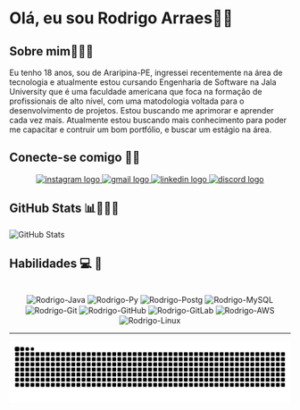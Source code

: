 # Olá, eu sou Rodrigo Arraes👋🏼

## Sobre mim🧑🏻‍🎓
Eu tenho 18 anos, sou de Araripina-PE, ingressei recentemente na área de tecnologia e atualmente estou cursando Engenharia de Software na Jala University que é uma faculdade americana que foca na formação de profissionais de alto nível, com uma matodologia voltada para o desenvolvimento de projetos. Estou buscando me aprimorar e aprender cada vez mais. Atualmente estou buscando mais conhecimento para poder me capacitar e contruir um bom portfólio, e buscar um estágio na área.

## Conecte-se comigo 🔗🌐
<div align="center">
  <a href="https://www.instagram.com/rodrigoarraes7" target="_blank">
    <img src="https://raw.githubusercontent.com/maurodesouza/profile-readme-generator/master/src/assets/icons/social/instagram/default.svg" width="52" height="40" alt="instagram logo"  />
  </a>
  <a href="mailto:rodrigo.arraes.j@gmail.com@gmail.com" target="_blank">
    <img src="https://raw.githubusercontent.com/maurodesouza/profile-readme-generator/master/src/assets/icons/social/gmail/default.svg" width="52" height="40" alt="gmail logo"  />
  </a>
  <a href="https://www.linkedin.com/in/rodrigocostadev/" target="_blank">
    <img src="https://raw.githubusercontent.com/maurodesouza/profile-readme-generator/master/src/assets/icons/social/linkedin/default.svg" width="52" height="40" alt="linkedin logo"  />
  </a>
  <a href="https://discord.com/users/761199368685486080" target="_blank">
    <img src="https://raw.githubusercontent.com/maurodesouza/profile-readme-generator/master/src/assets/icons/social/discord/default.svg" width="52" height="40" alt="discord logo"  />
  </a>
</div>

## GitHub Stats 📊👨🏻‍💻
![GitHub Stats](https://github-readme-stats.vercel.app/api?username=RodrigoArraes07&theme=radical&bg_color=141321&border_color=30A3DC&show_icons=true&icon_color=f8d847&title_color=fabd2f&text_color=a9fef7&include_all_commits=true&locale=pt-br&cache_seconds=7200)

## Habilidades 💻 🧠
<div align="center" style="display: inline_bloc"><br>
  <img align="center" alt="Rodrigo-Java" height="70" width="80" src="https://cdn.jsdelivr.net/gh/devicons/devicon@latest/icons/java/java-original-wordmark.svg" />
  <img align="center" alt="Rodrigo-Py" height="55" width="65" src="https://cdn.jsdelivr.net/gh/devicons/devicon@latest/icons/python/python-original-wordmark.svg" />
  <img align="center" alt="Rodrigo-Postg" height="60" width="70" src="https://cdn.jsdelivr.net/gh/devicons/devicon@latest/icons/postgresql/postgresql-original-wordmark.svg" />
  <img align="center" alt="Rodrigo-MySQL" height="70" width="80" src="https://cdn.jsdelivr.net/gh/devicons/devicon@latest/icons/mysql/mysql-original-wordmark.svg" />
  <img align="center" alt="Rodrigo-Git" height="70" width="80" src="https://cdn.jsdelivr.net/gh/devicons/devicon@latest/icons/git/git-original-wordmark.svg" />
  <img align="center" alt="Rodrigo-GitHub" height="70" width="80" src="https://cdn.jsdelivr.net/gh/devicons/devicon@latest/icons/github/github-original-wordmark.svg" />
  <img align="center" alt="Rodrigo-GitLab" height="70" width="80" src="https://cdn.jsdelivr.net/gh/devicons/devicon@latest/icons/gitlab/gitlab-original-wordmark.svg" />
  <img align="center" alt="Rodrigo-AWS" height="70" width="80" src="https://cdn.jsdelivr.net/gh/devicons/devicon@latest/icons/amazonwebservices/amazonwebservices-original-wordmark.svg" />
  <img align="center" alt="Rodrigo-Linux" height="70" width="80" src="https://cdn.jsdelivr.net/gh/devicons/devicon@latest/icons/linux/linux-original.svg" />
</div>

--- 
<img src="https://raw.githubusercontent.com/RodrigoArraes07/RodrigoArraes07/output/snake.svg" alt="Snake animation" />

###
